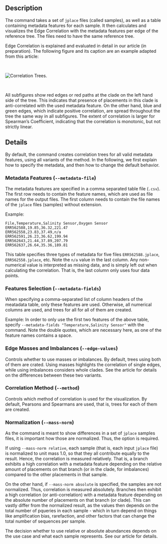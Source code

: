 ## Description

The command takes a set of `jplace` files (called samples), as well as a table containing metadata features for each sample. It then calculates and visualizes the Edge Correlation with the metadata features per edge of the reference tree. The files need to have the same reference tree.

Edge Correlation is explained and evaluated in detail in our article (in preparation). The following figure and its caption are an example adapted from this article:

<br>

![Correlation Trees.](https://github.com/lczech/gappa/blob/master/doc/png/analyze_correlation.png?raw=true)

<br>

All subfigures show red edges or red paths at the clade on the left hand side of the tree. This indicates that presence of placements in this clade is anti-correlated with the used metadata feature. On the other hand, blue and green edges, which indicate positive correlation, are spread throughout the tree the same way in all subfigures. The extent of correlation is larger for Spearman’s Coefficient, indicating that the correlation is
monotonic, but not strictly linear.

## Details

By default, the command creates correlation trees for all valid metadata features, using all variants of the method. In the following, we first explain how to specify the metadata, and then how to change the default behavior.

### Metadata Features (`--metadata-file`)

The metadata features are specified in a comma separated table file (`.csv`). The first row needs to contain the feature names, which are used as file names for the output files. The first column needs to contain the file names of the `jplace` files (samples) without extension.

Example:

```
File,Temperature,Salinity Sensor,Oxygen Sensor
ERR562588,19.85,36.32,221.47
ERR562558,23.83,37.49,n/a
ERR562591,26.23,36.62,199.94
ERR562643,21.44,37.89,207.79
ERR562637,26.64,35.36,189.81
```

This table specifies three types of metadata for five files `ERR562588.jplace`, `ERR562558.jplace`, etc. Note the `n/a` value in the last column. Any non-numerical value is interpreted as missing data, and is simply left out when calculating the correlation. That is, the last column only uses four data points.

### Features Selection (`--metadata-fields`)

When specifying a comma-separated list of column headers of the meatadata table, only these features are used. Otherwise, all numerical columns are used, and trees for all for all of them are created.

Example: In order to only use the first two features of the above table, specify `--metadata-fields "Temperature,Salinity Sensor"` with the command. Note the double quotes, which are necessary here, as one of the feature names contains a space.

### Edge Masses and Imbalances (`--edge-values`)

Controls whether to use masses or imbalances. By default, trees using both of them are crated. Using masses highlights the correlation of single edges, while using imbalances considers whole clades. See the article for details on the differences between these two variants.

### Correlation Method (`--method`)

Controls which method of correlation is used for the visualization. By default, Pearsons and Spearmans are used, that is, trees for each of them are created.

### Normalization (`--mass-norm`)

As the command is meant to show differences in a set of `jplace` samples files, it is important how those are normalized. Thus, the option is required.

If using `--mass-norm relative`, each sample (that is, each input `jplace` file) is normalized to unit mass 1.0, so that they all contribute equally to the result. Hence, the correlation is measured relatively. That is, a branch exhibits a high correlation with a metadata feature depending on the relative amount of placements on that branch (or in the clade, for imbalances) compared to the other placements in that sample.

On the other hand, if `--mass-norm absolute` is specified, the samples are not normalized. Thus, correlation is measured absolutely. Branches then exhibit a high correlation (or anti-correlation) with a metadata feature depending on the absolute number of placements on that branch (or clade). This can vastly differ from the normalized result, as the values then depends on the total number of pqueries in each sample - which in turn depend on things like amplification bias, rarefaction, and other factors that can change the total number of sequences per sample.

The decision whether to use relative or absolute abundances depends on the use case and what each sample represents. See our article for details.
